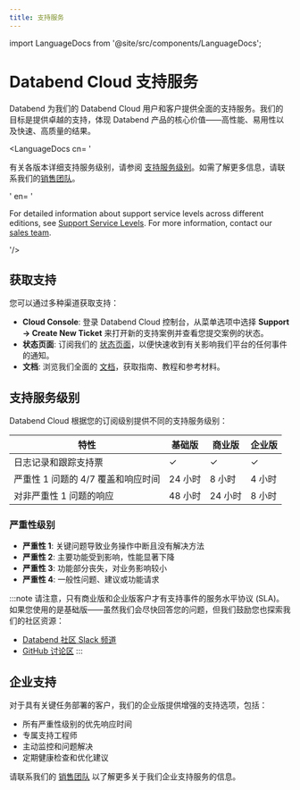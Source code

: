 ```yaml
---
title: 支持服务
---
```


import LanguageDocs from '@site/src/components/LanguageDocs';

# Databend Cloud 支持服务

Databend 为我们的 Databend Cloud 用户和客户提供全面的支持服务。我们的目标是提供卓越的支持，体现 Databend 产品的核心价值——高性能、易用性以及快速、高质量的结果。

<LanguageDocs
cn=
'

有关各版本详细支持服务级别，请参阅 [支持服务级别](#support-service-levels)。如需了解更多信息，请联系我们的[销售团队](https://www.databend.cn/contact-us/)。

'
en=
'

For detailed information about support service levels across different editions, see [Support Service Levels](#support-service-levels). For more information, contact our [sales team](https://www.databend.com/contact-us/).

'/>

## 获取支持

您可以通过多种渠道获取支持：

- **Cloud Console**: 登录 Databend Cloud 控制台，从菜单选项中选择 **Support → Create New Ticket** 来打开新的支持案例并查看您提交案例的状态。
- **状态页面**: 订阅我们的 [状态页面](https://status.databend.com)，以便快速收到有关影响我们平台的任何事件的通知。
- **文档**: 浏览我们全面的 [文档](https://docs.databend.com)，获取指南、教程和参考材料。

## 支持服务级别

Databend Cloud 根据您的订阅级别提供不同的支持服务级别：

| 特性 | 基础版 | 商业版 | 企业版 |
|------|--------|--------|--------|
| 日志记录和跟踪支持票 | ✓ | ✓ | ✓ |
| 严重性 1 问题的 4/7 覆盖和响应时间 | 24 小时 | 8 小时 | 4 小时 |
| 对非严重性 1 问题的响应 | 48 小时 | 24 小时 | 8 小时 |

### 严重性级别

- **严重性 1**: 关键问题导致业务操作中断且没有解决方法
- **严重性 2**: 主要功能受到影响，性能显著下降
- **严重性 3**: 功能部分丧失，对业务影响较小
- **严重性 4**: 一般性问题、建议或功能请求

:::note
请注意，只有商业版和企业版客户才有支持事件的服务水平协议 (SLA)。如果您使用的是基础版——虽然我们会尽快回答您的问题，但我们鼓励您也探索我们的社区资源：

- [Databend 社区 Slack 频道](https://link.databend.com/join-slack)
- [GitHub 讨论区](https://github.com/datafuselabs/databend/discussions)
:::

## 企业支持

对于具有关键任务部署的客户，我们的企业版提供增强的支持选项，包括：

- 所有严重性级别的优先响应时间
- 专属支持工程师
- 主动监控和问题解决
- 定期健康检查和优化建议

请联系我们的 [销售团队](https://www.databend.com/contact-us/) 以了解更多关于我们企业支持服务的信息。